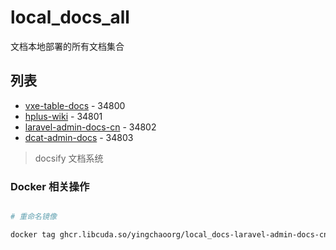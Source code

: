 # local_docs_all

文档本地部署的所有文档集合

## 列表
* [vxe-table-docs](https://vxe-table-docs.docs.yingchao.fun) - 34800
* [hplus-wiki](https://hplus-wiki.docs.yingchao.fun) - 34801
* [laravel-admin-docs-cn](https://laravel-admin-docs-cn.docs.yingchao.fun) - 34802
* [dcat-admin-docs](https://dcat-admin-docs.docs.yingchao.fun) - 34803

> docsify 文档系统

### Docker 相关操作

```bash

# 重命名镜像 

docker tag ghcr.libcuda.so/yingchaoorg/local_docs-laravel-admin-docs-cn:main ghcr.io/yingchaoorg/local_docs-laravel-admin-docs-cn:main

```

